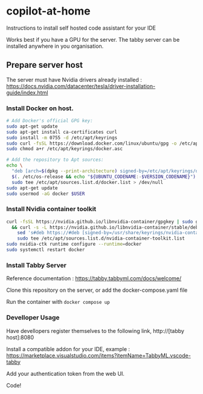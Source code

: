 # copilot-at-home
Instructions to install self hosted code assistant for your IDE

Works best if you have a GPU for the server. 
The tabby server can be installed anywhere in you organisation.

## Prepare server host

The server must have Nvidia drivers already installed : https://docs.nvidia.com/datacenter/tesla/driver-installation-guide/index.html

### Install Docker on host.
```Bash
# Add Docker's official GPG key:
sudo apt-get update
sudo apt-get install ca-certificates curl
sudo install -m 0755 -d /etc/apt/keyrings
sudo curl -fsSL https://download.docker.com/linux/ubuntu/gpg -o /etc/apt/keyrings/docker.asc
sudo chmod a+r /etc/apt/keyrings/docker.asc

# Add the repository to Apt sources:
echo \
  "deb [arch=$(dpkg --print-architecture) signed-by=/etc/apt/keyrings/docker.asc] https://download.docker.com/linux/ubuntu \
  $(. /etc/os-release && echo "${UBUNTU_CODENAME:-$VERSION_CODENAME}") stable" | \
  sudo tee /etc/apt/sources.list.d/docker.list > /dev/null
sudo apt-get update
sudo usermod -aG docker $USER
```
### Install Nvidia container toolkit
```Bash
curl -fsSL https://nvidia.github.io/libnvidia-container/gpgkey | sudo gpg --dearmor -o /usr/share/keyrings/nvidia-container-toolkit-keyring.gpg \
  && curl -s -L https://nvidia.github.io/libnvidia-container/stable/deb/nvidia-container-toolkit.list | \
    sed 's#deb https://#deb [signed-by=/usr/share/keyrings/nvidia-container-toolkit-keyring.gpg] https://#g' | \
    sudo tee /etc/apt/sources.list.d/nvidia-container-toolkit.list
sudo nvidia-ctk runtime configure --runtime=docker
sudo systemctl restart docker
```
### Install Tabby Server

Reference documentation : https://tabby.tabbyml.com/docs/welcome/

Clone this repository on the server, or add the docker-compose.yaml file 

Run the container with `docker compose up`

### Develloper Usage

Have devellopers register themselves to the following link, http://[tabby host]:8080

Install a compatible addon for your IDE, example : https://marketplace.visualstudio.com/items?itemName=TabbyML.vscode-tabby

Add your authentication token from the web UI.

Code!


